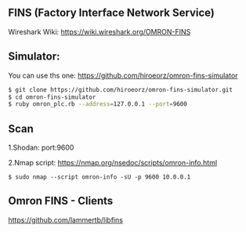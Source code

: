 ## FINS (Factory Interface Network Service)

Wireshark Wiki: https://wiki.wireshark.org/OMRON-FINS

## Simulator:

You can use ths one: https://github.com/hiroeorz/omron-fins-simulator

```bash
$ git clone https://github.com/hiroeorz/omron-fins-simulator.git
$ cd omron-fins-simulator
$ ruby omron_plc.rb --address=127.0.0.1 --port=9600
```


## Scan

1.Shodan: port:9600

2.Nmap script: https://nmap.org/nsedoc/scripts/omron-info.html

```
$ sudo nmap --script omron-info -sU -p 9600 10.0.0.1
```

## Omron FINS - Clients

https://github.com/lammertb/libfins